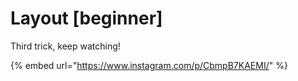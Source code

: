 # Layout \[beginner]

Third trick, keep watching!

{% embed url="https://www.instagram.com/p/CbmpB7KAEMI/" %}
